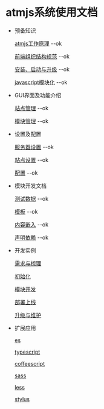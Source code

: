 # atmjs系统使用文档
* 预备知识

    [atmjs工作原理](./doc/ready/工作原理.md) --ok

    [前端组织结构规范](./doc/ready/组织结构.md) --ok

    [安装、启动与升级](./doc/ready/安装与启动.md) --ok

    [javascript模块化](./doc/ready/js模块化.md) --ok

* GUI界面及功能介绍

    [站点管理](./doc/gui/站点管理.md) --ok

    [模块管理](./doc/gui/模块管理.md) --ok

* 设置及配置

    [服务器设置](./doc/control/服务器设置.md) --ok

    [站点设置](./doc/control/站点设置.md) --ok

    [配置](./doc/control/配置.md) --ok

* 模块开发文档

    [测试数据](./doc/module/测试数据.md) --ok

    [模板](./doc/module/模板.md) --ok

    [内容嵌入](./doc/module/内容嵌入.md) --ok

    [声明依赖](./doc/module/声明依赖.md) --ok

* 开发实例

    [需求与梳理](./doc/demo/需求与梳理.md)

    [初始化](./doc/demo/初始化.md)

    [模块开发](./doc/demo/模块开发.md)

    [部署上线](./doc/demo/部署上线.md)

    [升级与维护](./doc/demo/升级与维护.md)

* 扩展应用

    [es](./doc/extend/es.md)

    [typescript](./doc/extend/typescript.md)

    [coffeescript](./doc/extend/coffee.md)

    [sass](./doc/extend/sass.md)

    [less](./doc/extend/less.md)

    [stylus](./doc/extend/stylus.md)



